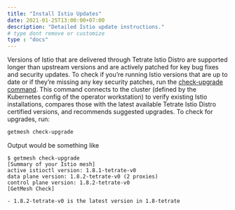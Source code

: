 ```yaml
---
title: "Install Istio Updates"
date: 2021-01-25T13:00:00+07:00
description: "Detailed Istio update instructions."
# type dont remove or customize
type : "docs"
---
```


Versions of Istio that are delivered through Tetrate Istio Distro are supported longer than upstream versions and are actively patched for key bug fixes and security updates. To check if you’re running Istio versions that are up to date or if they’re missing any key security patches, run the [check-upgrade command](/getmesh-cli/reference/getmesh_check-upgrade). This command connects to the cluster (defined by the Kubernetes config of the operator workstation) to verify existing Istio installations, compares those with the latest available Tetrate Istio Distro certified versions, and recommends suggested upgrades. To check for upgrades, run:

```sh
getmesh check-upgrade
```

Output would be something like

```text
$ getmesh check-upgrade
[Summary of your Istio mesh]
active istioctl version: 1.8.1-tetrate-v0
data plane version: 1.8.2-tetrate-v0 (2 proxies)
control plane version: 1.8.2-tetrate-v0
[GetMesh Check]

- 1.8.2-tetrate-v0 is the latest version in 1.8-tetrate
```